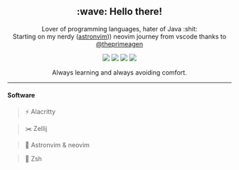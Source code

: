 <h2 align="center"> :wave: Hello there! </h2>

<p align="center">
Lover of programming languages, hater of Java :shit: <br>
Starting on my nerdy (<a href="https://github.com/AstroNvim/AstroNvim">astronvim</a>)) neovim journey from vscode thanks to <a href="https://github.com/theprimeagen">@theprimeagen</a>
</p>

<p align="center">
  <img src="https://img.shields.io/badge/-Python-blue?style=for-the-badge"></img>
  <img src="https://img.shields.io/badge/-Go-cyan?style=for-the-badge"></img>
  <img src="https://img.shields.io/badge/-rust-brown?style=for-the-badge"></img>
  <img src="https://img.shields.io/badge/-Nim-gold?style=for-the-badge"></img>
</p>

<p align="center">
  Always learning and always avoiding comfort.
</p>

---

#### Software

> :zap: Alacritty

> :scissors: Zellij

> :milky_way: Astronvim & neovim

> :shell: Zsh


